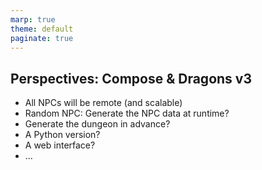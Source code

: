 ```yaml
---
marp: true
theme: default
paginate: true
---
```

## Perspectives: **Compose & Dragons v3**
- All NPCs will be remote (and scalable)
- Random NPC: Generate the NPC data at runtime?
- Generate the dungeon in advance?
- A Python version?
- A web interface?
- ...
